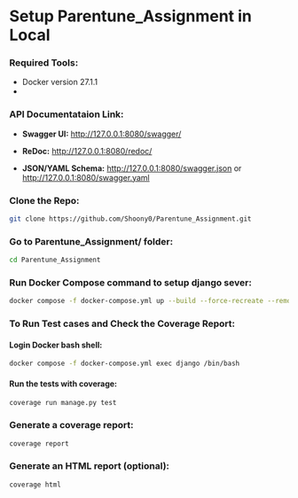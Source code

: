 # Setup Parentune_Assignment in Local

### Required Tools:
- Docker version 27.1.1
- 
### API Documentataion Link:
- **Swagger UI:** http://127.0.0.1:8080/swagger/

- **ReDoc:** http://127.0.0.1:8080/redoc/

- **JSON/YAML Schema:** http://127.0.0.1:8080/swagger.json or http://127.0.0.1:8080/swagger.yaml


### Clone the Repo:
```bash
git clone https://github.com/Shoony0/Parentune_Assignment.git
```

### Go to **Parentune_Assignment/** folder:
```bash
cd Parentune_Assignment
```

### Run Docker Compose command to setup django sever:
```bash
docker compose -f docker-compose.yml up --build --force-recreate --remove-orphans
```

### To Run Test cases and Check the Coverage Report:
#### Login Docker bash shell:
```bash
docker compose -f docker-compose.yml exec django /bin/bash
```
#### Run the tests with coverage:
```bash
coverage run manage.py test
```
### Generate a coverage report:
```bash
coverage report
```
 
### Generate an HTML report (optional):
```bash
coverage html
```
 
